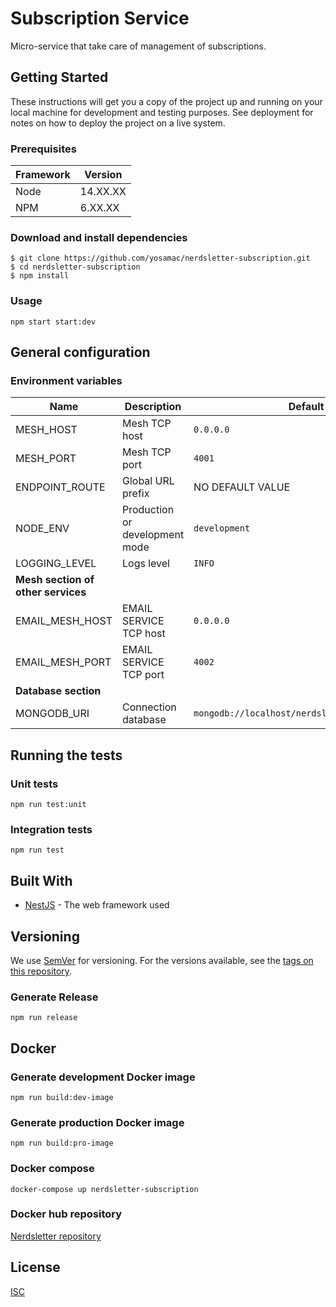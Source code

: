 # Subscription Service 

 Micro-service that take care of management of subscriptions.

## Getting Started

These instructions will get you a copy of the project up and running on your local machine for development and testing purposes. See deployment for notes on how to deploy the project on a live system.

### Prerequisites

| Framework | Version  |
| ----------| -------- |
| Node      | 14.XX.XX |
| NPM       | 6.XX.XX  |

### Download and install dependencies

```shell
$ git clone https://github.com/yosamac/nerdsletter-subscription.git
$ cd nerdsletter-subscription
$ npm install
```

### Usage

```shell
npm start start:dev
```

## General configuration

### Environment variables

| Name                    | Description                                | Default                                      |
| ------------------------| ------------------------------------------ | ---------------------------------------------|
| MESH_HOST                | Mesh TCP host                             | `0.0.0.0`                                    |
| MESH_PORT                | Mesh TCP port                             | `4001`                                       |
| ENDPOINT_ROUTE          | Global URL prefix                          | NO DEFAULT VALUE                             |
| NODE_ENV                | Production or development mode             | `development`                                |
| LOGGING_LEVEL           | Logs level                                 | `INFO`                                       |
| **Mesh section of other services**                                                                                |||
| EMAIL_MESH_HOST         | EMAIL SERVICE TCP host                     | `0.0.0.0`                                    |
| EMAIL_MESH_PORT         | EMAIL SERVICE TCP port                     | `4002`                                       |
| **Database section**                                                                                              |||
| MONGODB_URI             | Connection database                        | `mongodb://localhost/nerdsletter_subscription`|


## Running the tests

### Unit tests

```shell
npm run test:unit
```

### Integration tests

```shell
npm run test
```

## Built With

* [NestJS](https://nestjs.com/) - The web framework used

## Versioning

We use [SemVer](http://semver.org/) for versioning. For the versions available, see the [tags on this repository](https://github.org/yosama/nerdsletter-subscription/tags).


### Generate Release

```shell
npm run release
```

## Docker

### Generate development Docker image
```shell
npm run build:dev-image
```
### Generate production Docker image
```shell
npm run build:pro-image
```
### Docker compose
```shell
docker-compose up nerdsletter-subscription
```

### Docker hub repository
[Nerdsletter repository](https://hub.docker.com/repository/docker/yosama/nerdsletter-subscription)


## License

[ISC](https://choosealicense.com/licenses/isc/)
